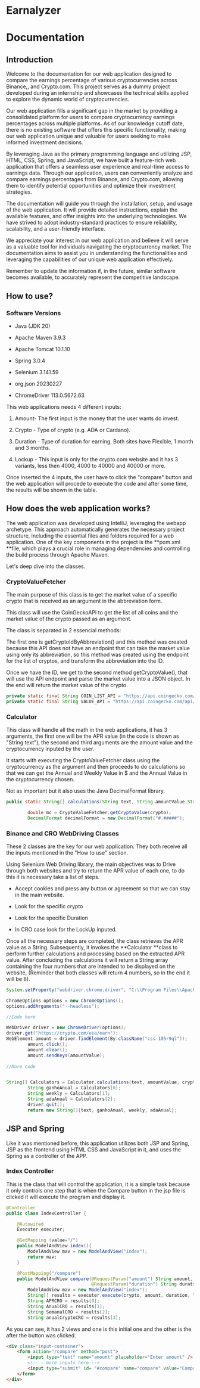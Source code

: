# Earnalyzer

# Documentation

## Introduction

Welcome to the documentation for our web application designed to compare the earnings percentage of various cryptocurrencies across Binance,, and Crypto.com. This project serves as a dummy project developed during an internship and showcases the technical skills applied to explore the dynamic world of cryptocurrencies. 

Our web application fills a significant gap in the market by providing a consolidated platform for users to compare cryptocurrency earnings percentages across multiple platforms. As of our knowledge cutoff date, there is no existing software that offers this specific functionality, making our web application unique and valuable for users seeking to make informed investment decisions. 

By leveraging Java as the primary programming language and utilizing JSP, HTML, CSS, Spring, and JavaScript, we have built a feature-rich web application that offers a seamless user experience and real-time access to earnings data. Through our application, users can conveniently analyze and compare earnings percentages from Binance, and Crypto.com, allowing them to identify potential opportunities and optimize their investment strategies. 

The documentation will guide you through the installation, setup, and usage of the web application. It will provide detailed instructions, explain the available features, and offer insights into the underlying technologies. We have strived to adopt industry-standard practices to ensure reliability, scalability, and a user-friendly interface. 

We appreciate your interest in our web application and believe it will serve as a valuable tool for individuals navigating the cryptocurrency market. The documentation aims to assist you in understanding the functionalities and leveraging the capabilities of our unique web application effectively. 

Remember to update the information if, in the future, similar software becomes available, to accurately represent the competitive landscape. 

## How to use?

### Software Versions

*   Java (JDK 20)

*   Apache Maven 3.9.3

*   Apache Tomcat 10.1.10

*   Spring 3.0.4

*   Selenium 3.141.59

*   org.json 20230227

*   ChromeDriver 113.0.5672.63



This web applications needs 4 different inputs:

1.  Amount- The first input is the money that the user wants do invest.

2.  Crypto - Type of crypto (e.g. ADA or Cardano).

3.  Duration - Type of duration for earning. Both sites have Flexible, 1 month and 3 months.

4.  Lockup - This input is only for the crypto.com website and it has 3 variants, less then 4000, 4000 to 40000 and 40000 or more.

Once inserted the 4 inputs, the user have to click the "compare" button and the web application will procede to execute the code and after some time, the results will be shown in the table.

## How does the web application works?

The web application was developed using IntelliJ, leveraging the webapp archetype. This approach automatically generates the necessary project structure, including the essential files and folders required for a web application. One of the key components in the project is the **pom.xml **file, which plays a crucial role in managing dependencies and controlling the build process through Apache Maven.

Let's deep dive into the classes.

### CryptoValueFetcher

The main purpose of this class is to get the market value of a specific crypto that is received as an argument in the abbreviation form.

This class will use the CoinGeckoAPI to get the list of all coins and the market value of the crypto passed as an argument.

The class is separated in 2 essencial methods:

The first one is getCryptoIdByAbbreviation() and this method was created because this API does not have an endpoint that can take the market value using only its abbreviation, so this method was created using the endpoint for the list of cryptos, and transform the abbreviation into the ID.

Once we have the ID, we get to the second method getCryptoValue(), that will use the API endpoint and parse the market value into a JSON object. In the end will return the market value of the crypto.

```java
private static final String COIN_LIST_API = "https://api.coingecko.com/api/v3/coins/list";
private static final String VALUE_API = "https://api.coingecko.com/api/v3/simple/price?ids=%s&vs_currencies=usd";
```

### Calculator

This class will handle all the math in the web applications, it has 3 arguments, the first one will be the APR value (in the code is shown as "String text"), the second and third arguments are the amount value and the cryptocurrency inputed by the user.

It starts with executing the CryptoValueFetcher class using the cryptocurrency as the argument and then proceeds to do calculations so that we can get the Annual and Weekly Value in $ and the Annual Value in the cryptocurrency chosen.

Not as important but it also uses the Java DecimalFormat library.

```java
public static String[] calculations(String text, String amountValue,String crypto) throws IOException {

        double mc = CryptoValueFetcher.getCryptoValue(crypto);
        DecimalFormat decimalFormat = new DecimalFormat("#.#####");
```

### Binance and CRO WebDriving Classes

These 2 classes are the key for our web application. They both receive all the inputs mentioned in the "How to use" section.

Using Selenium Web Driving library, the main objectives was to Drive through both websites and try to return the APR value of each one, to do this it is necessary take a list of steps.

*   Accept cookies and press any button or agreement so that we can stay in the main website.

*   Look for the specific crypto

*   Look for the specific Duration

*   In CRO case look for the LockUp inputed.

Once all the necessary steps are completed, the class retrieves the APR value as a String. Subsequently, it invokes the **Calculator **class to perform further calculations and processing based on the extracted APR value. After concluding the calculations it will return a String array containing the four numbers that are intended to be displayed on the website, (Reminder that both classes will return 4 numbers, so in the end it will be 8).

```java
System.setProperty("webdriver.chrome.driver", "C:\\Program Files\\Apache Software Foundation\\Tomcat 10.1\\webapps\\Driver\\chromedriver.exe");

ChromeOptions options = new ChromeOptions();
options.addArguments("--headless");

//Code here

WebDriver driver = new ChromeDriver(options);
driver.get("https://crypto.com/eea/earn");
WebElement amount = driver.findElement(By.className("css-105r9ql"));
        amount.click();
        amount.clear();
        amount.sendKeys(amountValue);
        
//More code


String[] Calculators = Calculator.calculations(text, amountValue, cryptoName);
        String ganhoAnual = Calculators[0];
        String weekly = Calculators[1];
        String adaAnual = Calculators[2];
        driver.quit();
        return new String[]{text, ganhoAnual, weekly, adaAnual};
```

## JSP and Spring

Like it was mentioned before, this application utilizes both JSP and Spring, JSP as the frontend using HTML CSS and JavaScript in it, and uses the Spring as a controller of the APP.

### Index Controller

This is the class that will control the application, it is a simple task because it only controls one step that is when the Compare button in the jsp file is clicked it will execute the program and display it.

```java
@Controller
public class IndexController {

    @Autowired
    Executer executer;

    @GetMapping (value="/")
    public ModelAndView index(){
        ModelAndView mav = new ModelAndView("index");
        return mav;
    }

    @PostMapping("/compare")
    public ModelAndView compare(@RequestParam("amount") String amount, @RequestParam("crypto") String crypto,
                                @RequestParam("duration") String duration, @RequestParam ("lock") String lock) throws InterruptedException, IOException {
        ModelAndView mav = new ModelAndView("index");
        String[] results = executer.execute(crypto, amount, duration, lock);
        String APRCRO = results[0];
        String AnualCRO = results[1];
        String SemanalCRO = results[2];
        String anualCryptoCRO = results[3];
```

As you can see, it has 2 views and one is this initial one and the other is the after the button was clicked.

```html
<div class="input-container">
    <form action="/compare" method="post">
        <input type="text" name="amount" placeholder="Enter amount" />
        <!-- - more inputs here -->
        <input type="submit" id= "#compare" name="compare" value="Compare" />
    </form>
</div>
```

